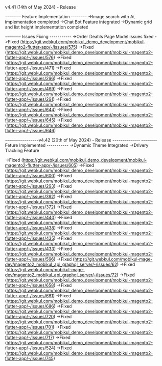 
v4.41 (14th of May 2024) - Release

-------- Feature Implementation --------
->Image search with Ai, implementation completed
->Chat Bot Feature integrated
->Dynamic grid and list height implementation completed



-------- Issues Fixing -----------
->Order Deatils Page Model issues fixed
->Fixed (https://git.webkul.com/mobikul_demo_development/mobikul-magento2-flutter-app/-/issues/575)
->Fixed (https://git.webkul.com/mobikul_demo_development/mobikul-magento2-flutter-app/-/issues/576)
->Fixed (https://git.webkul.com/mobikul_demo_development/mobikul-magento2-flutter-app/-/issues/471)
->Fixed (https://git.webkul.com/mobikul_demo_development/mobikul-magento2-flutter-app/-/issues/266)
->Fixed (https://git.webkul.com/mobikul_demo_development/mobikul-magento2-flutter-app/-/issues/469)
->Fixed (https://git.webkul.com/mobikul_demo_development/mobikul-magento2-flutter-app/-/issues/261)
->Fixed (https://git.webkul.com/mobikul_demo_development/mobikul-magento2-flutter-app/-/issues/644)
->Fixed (https://git.webkul.com/mobikul_demo_development/mobikul-magento2-flutter-app/-/issues/645)
->Fixed (https://git.webkul.com/mobikul_demo_development/mobikul-magento2-flutter-app/-/issues/646)

-----------------v4.42 (20th of May 2024) - Release --------------
--------Feture Implemented -----------
->Dynamic Theme Integrated
->Drivery Tracking Feature


->Fixed (https://git.webkul.com/mobikul_demo_development/mobikul-magento2-flutter-app/-/issues/605)
->Fixed (https://git.webkul.com/mobikul_demo_development/mobikul-magento2-flutter-app/-/issues/600)
->Fixed (https://git.webkul.com/mobikul_demo_development/mobikul-magento2-flutter-app/-/issues/263)
->Fixed (https://git.webkul.com/mobikul_demo_development/mobikul-magento2-flutter-app/-/issues/362)
->Fixed (https://git.webkul.com/mobikul_demo_development/mobikul-magento2-flutter-app/-/issues/372)
->Fixed (https://git.webkul.com/mobikul_demo_development/mobikul-magento2-flutter-app/-/issues/440)
->Fixed (https://git.webkul.com/mobikul_demo_development/mobikul-magento2-flutter-app/-/issues/438)
->Fixed (https://git.webkul.com/mobikul_demo_development/mobikul-magento2-flutter-app/-/issues/435)
->Fixed (https://git.webkul.com/mobikul_demo_development/mobikul-magento2-flutter-app/-/issues/433)
->Fixed (https://git.webkul.com/mobikul_demo_development/mobikul-magento2-flutter-app/-/issues/566)
->Fixed (https://git.webkul.com/mobikul-mage-dev/magento2_mobikul_api_graphql_server/-/issues/62)
->Fixed (https://git.webkul.com/mobikul-mage-dev/magento2_mobikul_api_graphql_server/-/issues/72)
->Fixed (https://git.webkul.com/mobikul_demo_development/mobikul-magento2-flutter-app/-/issues/658)
->Fixed (https://git.webkul.com/mobikul_demo_development/mobikul-magento2-flutter-app/-/issues/661)
->Fixed (https://git.webkul.com/mobikul_demo_development/mobikul-magento2-flutter-app/-/issues/686)
->Fixed (https://git.webkul.com/mobikul_demo_development/mobikul-magento2-flutter-app/-/issues/720)
->Fixed (https://git.webkul.com/mobikul_demo_development/mobikul-magento2-flutter-app/-/issues/701)
->Fixed (https://git.webkul.com/mobikul_demo_development/mobikul-magento2-flutter-app/-/issues/717)
->Fixed (https://git.webkul.com/mobikul_demo_development/mobikul-magento2-flutter-app/-/issues/524)
->Fixed (https://git.webkul.com/mobikul_demo_development/mobikul-magento2-flutter-app/-/issues/745)





